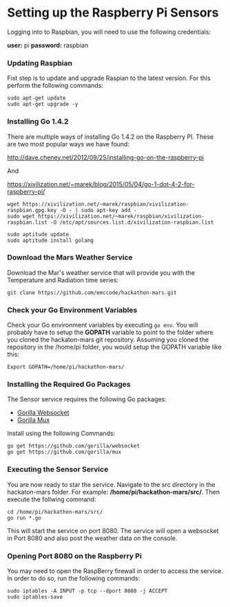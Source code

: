# Setting up the Raspberry Pi Sensors

Logging into to Raspbian, you will need to use the following credentials:

**user:** pi
**password:** raspbian

### Updating Raspbian

Fist step is to update and upgrade Raspian to the latest version. For this perform the following commands: 
    
    sudo apt-get update
    sudo apt-get upgrade -y
    

### Installing Go 1.4.2 

There are multiple ways of installing Go 1.4.2 on the Raspberry PI. These are two most popular ways we have found: 

http://dave.cheney.net/2012/09/25/installing-go-on-the-raspberry-pi 

And


https://xivilization.net/~marek/blog/2015/05/04/go-1-dot-4-2-for-raspberry-pi/

    wget https://xivilization.net/~marek/raspbian/xivilization-raspbian.gpg.key -O - | sudo apt-key add -
    sudo wget https://xivilization.net/~marek/raspbian/xivilization-raspbian.list -O /etc/apt/sources.list.d/xivilization-raspbian.list
    
    sudo aptitude update
    sudo aptitude install golang


### Download the Mars Weather Service 

Download the Mar's weather service that will provide you with the Temperature and Radiation time series: 

    git clone https://github.com/emccode/hackathon-mars.git


### Check your Go Environment Variables

Check your Go environment variables by executing `go env`. You will probably have to setup the **GOPATH** variable to point to the folder where you cloned the hackaton-mars git repository. Assuming you cloned the repository in the /home/pi folder, you would setup the GOPATH variable like this: 

    Export GOPATH=/home/pi/hackathon-mars/


### Installing the Required Go Packages

The Sensor service requires the following Go packages: 

- [Gorilla Websocket](https://github.com/gorilla/websocket)
- [Gorilla Mux](https://github.com/gorilla/mux)

Install using the following Commands: 

    go get https://github.com/gorilla/websocket
    go get https://github.com/gorilla/mux


### Executing the Sensor Service

You are now ready to star the service. Navigate to the src directory in the hackaton-mars folder. For example: **/home/pi/hackathon-mars/src/**. Then execute the follwing command: 

    cd /home/pi/hackathon-mars/src/
	go run *.go 

This will start the service on port 8080. The service will open a websocket in Port 8080 and also post the weather data on the console.


### Opening Port 8080 on the Raspberry Pi 

You may need to open the RaspBerry firewall in order to access the service. In order to do so, run the following commands: 

    sudo iptables -A INPUT -p tcp --dport 8080 -j ACCEPT
    sudo iptables-save



 